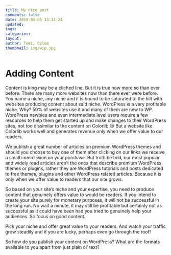 ```yaml
---
title: My nice post
comments: false
date: 2019-01-05 13:34:24
updated:
tags:
categories:
layout:
author: Temi, Ozlem
thumbnail: img/wip.jpg
---
```

# Adding Content
Content is king may be a cliched line. But it is true now more so than ever before. There are many more websites now than there ever were before. You name a niche, any niche and it is bound to be saturated to the hilt with websites producing content about said niche. WordPress is a very profitable niche. Why? 50% of websites use it and many of them are new to WP. WordPress newbies and even intermediate level users require a few resources to help them get started up and make changes to their WordPress sites, not too dissimilar to the content on Colorlib 😉 But a website like Colorlib works well and generates revenue only when we offer value to our readers.

We publish a great number of articles on premium WordPress themes and should you choose to buy one of them after clicking on our links we receive a small commission on your purchase. But truth be told, our most popular and widely read articles aren’t the ones that describe premium WordPress themes or plugins, rather they are WordPress tutorials and posts dedicated to free themes, plugins and other WordPress related articles. Because it is only when we offer value to readers that our site grows.

So based on your site’s niche and your expertise,  you need to produce content that genuinely offers value to would be readers. If you intend to create your site purely for monetary purposes, it will not be successful in the long run. No wait a minute, it may still be profitable but certainly not as successful as it could have been had you tried to genuinely help your audiences. So focus on good content.

Pick your niche and offer great value to your readers. And watch your traffic grow steadily and if you are lucky, perhaps even go through the roof!

So how do you publish your content on WordPress? What are the formats available to you apart from just plain ol’ text?